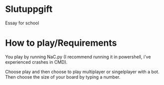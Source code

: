 # Slutuppgift
Essay for school

# How to play/Requirements
You play by running NaC.py 
(I recommend running it in powershell, i've experienced crashes in CMD).

Choose play and then choose to play multiplayer or singelplayer with a bot.
Then choose the size of your board by typing a number.

